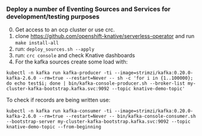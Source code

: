 ### Deploy a number of Eventing Sources and Services for development/testing purposes

0. Get access to an ocp cluster or use crc.
1. clone https://github.com/openshift-knative/serverless-operator and run `make install-all`
2. run: `deploy_sources.sh --apply`
3. run: `crc console` and check Knative dashboards
4. For the kafka sources create some load with:
```
kubectl -n kafka run kafka-producer -ti --image=strimzi/kafka:0.20.0-kafka-2.6.0 --rm=true --restart=Never -- sh -c 'for i in {1..100000}; do echo test$i; done | bin/kafka-console-producer.sh --broker-list my-cluster-kafka-bootstrap.kafka.svc:9092 --topic knative-demo-topic'
```
To check if records are being written use:
```
kubectl -n kafka run kafka-consumer -ti --image=strimzi/kafka:0.20.0-kafka-2.6.0 --rm=true --restart=Never -- bin/kafka-console-consumer.sh --bootstrap-server my-cluster-kafka-bootstrap.kafka.svc:9092 --topic knative-demo-topic --from-beginning
```
